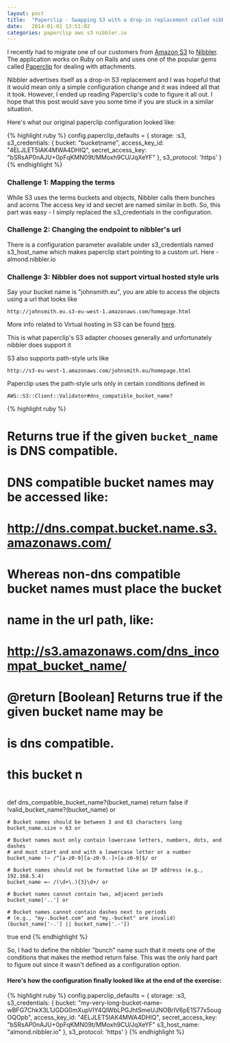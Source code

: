 ```yaml
---
layout: post
title:  "Paperclip - Swapping S3 with a drop-in replacement called nibbler.io"
date:   2014-01-01 13:51:02
categories: paperclip aws s3 nibbler.io
---
```


I recently had to migrate one of our customers from [Amazon S3](http://aws.amazon.com/s3/) to [Nibbler](http://acorn.nibbler.io/).
The application works on Ruby on Rails and uses one of the popular gems called [Paperclip](https://github.com/thoughtbot/paperclip/) for dealing with attachments.

Nibbler advertises itself as a drop-in S3 replacement and I was hopeful that it would mean only a simple configuration change and it was indeed all that it took.
However, I ended up reading Paperclip's code to figure it all out. I hope that this post would save you some time if you are stuck in a similar situation.

Here's what our original paperclip configuration looked like:

{% highlight ruby %}
config.paperclip_defaults = {
  storage: :s3,
  s3_credentials: {
    bucket: "bucketname",
    access_key_id: "4ELJLET5IAK4MWA4DHIQ",
    secret_access_key: "bSRsAP0nAJU+0pFqKMN09t/MMoxh9CU/JqXeYF"
  },
  s3_protocol: 'https'
}
{% endhighlight %}

### Challenge 1: Mapping the terms
While S3 uses the terms buckets and objects, Nibbler calls them bunches and acorns
The access key id and secret are named similar in both.
So, this part was easy - I simply replaced the s3_credentials in the configuration.

### Challenge 2: Changing the endpoint to nibbler's url
There is a configuration parameter available under s3_credentials named s3_host_name which makes paperclip start pointing to a custom url. Here - almond.nibbler.io

### Challenge 3: Nibbler does not support virtual hosted style urls
Say your bucket name is "johnsmith.eu", you are able to access the objects using a url that looks like

```
http://johnsmith.eu.s3-eu-west-1.amazonaws.com/homepage.html
```

More info related to Virtual hosting in S3 can be found
[here](http://docs.aws.amazon.com/AmazonS3/latest/dev/VirtualHosting.html).

This is what paperclip's S3 adapter chooses generally and unfortunately nibbler does support it

S3 also supports path-style urls like

```
http://s3-eu-west-1.amazonaws.com/johnsmith.eu/homepage.html
```

Paperclip uses the path-style urls only in certain conditions defined in

```
AWS::S3::Client::Validator#dns_compatible_bucket_name?
```
{% highlight ruby %}
# Returns true if the given `bucket_name` is DNS compatible.
#
# DNS compatible bucket names may be accessed like:
#
#     http://dns.compat.bucket.name.s3.amazonaws.com/
#
# Whereas non-dns compatible bucket names must place the bucket
# name in the url path, like:
#
#     http://s3.amazonaws.com/dns_incompat_bucket_name/
#
# @return [Boolean] Returns true if the given bucket name may be
#   is dns compatible.
#   this bucket n
#
def dns_compatible_bucket_name?(bucket_name)
  return false if
    !valid_bucket_name?(bucket_name) or

    # Bucket names should be between 3 and 63 characters long
    bucket_name.size > 63 or

    # Bucket names must only contain lowercase letters, numbers, dots, and dashes
    # and must start and end with a lowercase letter or a number
    bucket_name !~ /^[a-z0-9][a-z0-9.-]+[a-z0-9]$/ or

    # Bucket names should not be formatted like an IP address (e.g., 192.168.5.4)
    bucket_name =~ /(\d+\.){3}\d+/ or

    # Bucket names cannot contain two, adjacent periods
    bucket_name['..'] or

    # Bucket names cannot contain dashes next to periods
    # (e.g., "my-.bucket.com" and "my.-bucket" are invalid)
    (bucket_name['-.'] || bucket_name['.-'])

  true
end
{% endhighlight %}

So, I had to define the nibbler "bunch" name such that it meets one of the conditions that makes the method return false.
This was the only hard part to figure out since it wasn't defined as a configuration option.


#### Here's how the configuration finally looked like at the end of the exercise:

{% highlight ruby %}
config.paperclip_defaults = {
  storage: :s3,
  s3_credentials: {
    bucket: "my-very-long-bucket-name-wBFG7ChkX3L1JGDG0mXupVlY4QlWbLPGJhtSmeUJNOBrIV6pE1S77x5ougOQOpb",
    access_key_id: "4ELJLET5IAK4MWA4DHIQ",
    secret_access_key: "bSRsAP0nAJU+0pFqKMN09t/MMoxh9CU/JqXeYF"
    s3_host_name: "almond.nibbler.io"
  },
  s3_protocol: 'https'
}
{% endhighlight %}